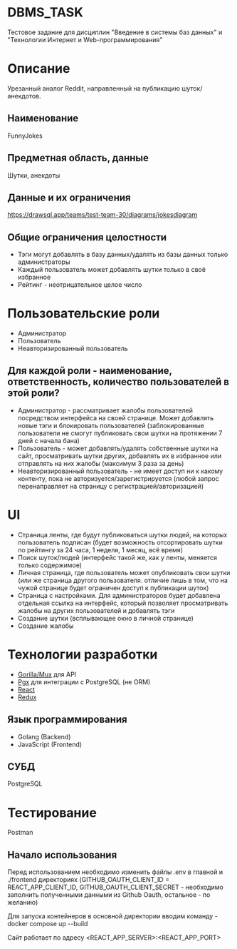 # DBMS_TASK
Тестовое задание для дисциплин "Введение в системы баз данных" и "Технологии Интернет и Web-программирования"

# Описание
Урезанный аналог Reddit, направленный на публикацию шуток/анекдотов.

## Наименование
FunnyJokes

## Предметная область, данные
Шутки, анекдоты

## Данные и их ограничения
https://drawsql.app/teams/test-team-30/diagrams/jokesdiagram

## Общие ограничения целостности
- Тэги могут добавлять в базу данных/удалять из базы данных только администраторы
- Каждый пользователь может добавлять шутки только в своё избранное
- Рейтинг - неотрицательное целое число

# Пользовательские роли
- Администратор
- Пользователь
- Неавторизированный пользователь

## Для каждой роли - наименование, ответственность, количество пользователей в этой роли?
- Администратор - рассматривает жалобы пользователей посредством интерфейса на своей странице. Может добавлять новые тэги и блокировать пользователей (заблокированные пользователи не смогут публиковать свои шутки на протяжении 7 дней с начала бана)
- Пользователь - может добавлять/удалять собственные шутки на сайт, просматривать шутки других, добавлять их в избранное или отправлять на них жалобы (максимум 3 раза за день)
- Неавторизированный пользователь - не имеет доступ ни к какому контенту, пока не авторизуется/зарегистрируется (любой запрос перенаправляет на страницу с регистрацией/авторизацией)

# UI 
- Страница ленты, где будут публиковаться шутки людей, на которых пользователь подписан (будет возможность отсортировать шутки по рейтингу за 24 часа, 1 неделя, 1 месяц, всё время)
- Поиск шуток/людей (интерфейс такой же, как у ленты, меняется только содержимое)
- Личная страница, где пользователь может опубликовать свои шутки (или же страница другого пользователя. отличие лишь в том, что на чужой странице будет ограничен доступ к публикации шуток)
- Страница с настройками. Для администраторов будет добавлена отдельная ссылка на интерфейс, который позволяет просматривать жалобы на других пользователей и добавлять тэги
- Создание шутки (всплывающее окно в личной странице)
- Создание жалобы

# Технологии разработки
- [Gorilla/Mux](https://github.com/gorilla/mux) для API
- [Pgx](https://github.com/jackc/pgx) для интеграции с PostgreSQL (не ORM)
- [React](https://ru.reactjs.org/)
- [Redux](https://redux.js.org/)
## Язык программирования
- Golang (Backend)
- JavaScript (Frontend)

## СУБД
PostgreSQL

# Тестирование
Postman

## Начало использования
Перед использованием необходимо изменить файлы .env в главной и ./frontend директориях (GITHUB_OAUTH_CLIENT_ID = REACT_APP_CLIENT_ID, GITHUB_OAUTH_CLIENT_SECRET - необходимо заполнить полученными данными из Github Oauth, остальное - по желанию)

Для запуска контейнеров в основной директории вводим команду - docker compose up --build

Сайт работает по адресу <REACT_APP_SERVER>:<REACT_APP_PORT>
